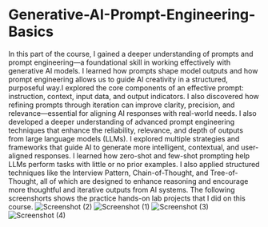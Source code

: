 # Generative-AI-Prompt-Engineering-Basics
In this part of the course, I gained a deeper understanding of prompts and prompt engineering—a foundational skill in working effectively with generative AI models. I learned how prompts shape model outputs and how prompt engineering allows us to guide AI creativity in a structured, purposeful way.I explored the core components of an effective prompt: instruction, context, input data, and output indicators. I also discovered how refining prompts through iteration can improve clarity, precision, and relevance—essential for aligning AI responses with real-world needs.
I also developed a deeper understanding of advanced prompt engineering techniques that enhance the reliability, relevance, and depth of outputs from large language models (LLMs). I explored multiple strategies and frameworks that guide AI to generate more intelligent, contextual, and user-aligned responses. I learned how zero-shot and few-shot prompting help LLMs perform tasks with little or no prior examples. I also applied structured techniques like the Interview Pattern, Chain-of-Thought, and Tree-of-Thought, all of which are designed to enhance reasoning and encourage more thoughtful and iterative outputs from AI systems.
The following screenshorts shows the practice hands-on lab projects that I did on this course.
![Screenshot (2)](https://github.com/user-attachments/assets/d02bc179-323a-413c-bc52-920a47df93b8)
![Screenshot (1)](https://github.com/user-attachments/assets/e1350e79-4b26-48b3-bf1a-f9e1ef973f67)
![Screenshot (3)](https://github.com/user-attachments/assets/383f7c36-f8e3-4149-a029-b5914da28b68)
![Screenshot (4)](https://github.com/user-attachments/assets/cedaa465-1c10-49e4-9d97-ad9263bd20af)

